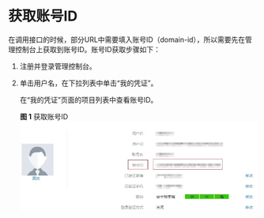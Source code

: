 # 获取账号ID<a name="ges_03_0009"></a>

在调用接口的时候，部分URL中需要填入账号ID（domain-id），所以需要先在管理控制台上获取到账号ID。账号ID获取步骤如下：

1.  注册并登录管理控制台。
2.  单击用户名，在下拉列表中单击“我的凭证”。

    在“我的凭证”页面的项目列表中查看账号ID。

    **图 1**  获取账号ID<a name="fig961814591510"></a>  
    ![](figures/获取账号ID.jpg "获取账号ID")


